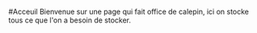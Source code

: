 #Acceuil
Bienvenue sur une page qui fait office de calepin, ici on stocke tous ce que l'on a besoin de stocker.
